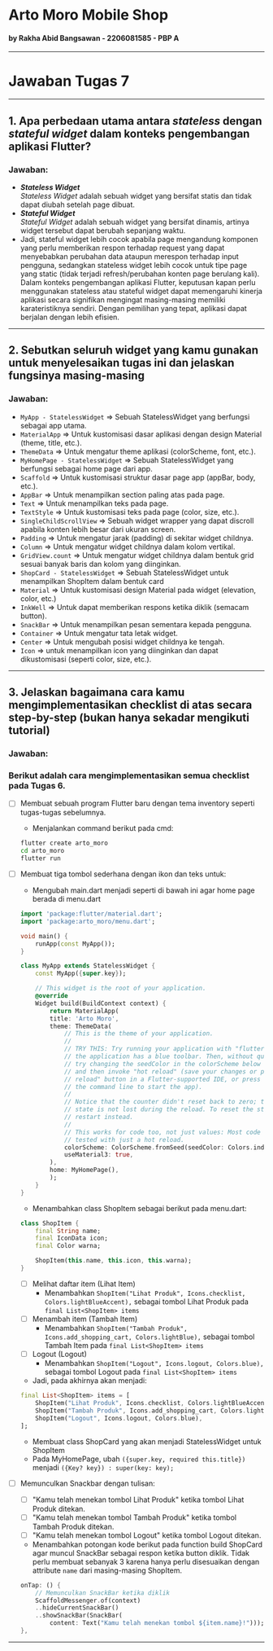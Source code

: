 # Arto Moro Mobile Shop
#### by Rakha Abid Bangsawan - 2206081585 - PBP A
<hr>

# Jawaban Tugas 7
<hr>

## 1. Apa perbedaan utama antara <em>stateless</em> dengan <em>stateful widget</em> dalam konteks pengembangan aplikasi Flutter?
### Jawaban: 
- <b><em>Stateless Widget</em></b> <br>
    <em>Stateless Widget</em> adalah sebuah widget yang bersifat statis dan tidak dapat diubah setelah page dibuat. 
- <b><em>Stateful Widget</em></b> <br>
    <em>Stateful Widget</em> adalah sebuah widget yang bersifat dinamis, artinya widget tersebut dapat berubah sepanjang waktu.
- Jadi, stateful widget lebih cocok apabila page mengandung komponen yang perlu memberikan respon terhadap request yang dapat menyebabkan perubahan data ataupun merespon terhadap input pengguna, sedangkan stateless widget lebih cocok untuk tipe page yang static (tidak terjadi refresh/perubahan konten page berulang kali). Dalam konteks pengembangan aplikasi Flutter, keputusan kapan perlu menggunakan stateless atau stateful widget dapat memengaruhi kinerja aplikasi secara signifikan mengingat masing-masing memiliki karateristiknya sendiri. Dengan pemilihan yang tepat, aplikasi dapat berjalan dengan lebih efisien.
<hr>

## 2. Sebutkan seluruh widget yang kamu gunakan untuk menyelesaikan tugas ini dan jelaskan fungsinya masing-masing
### Jawaban: 
- `MyApp - StatelessWidget` => Sebuah StatelessWidget yang berfungsi sebagai app utama.
- `MaterialApp` => Untuk kustomisasi dasar aplikasi dengan design Material (theme, title, etc.).
- `ThemeData` => Untuk mengatur theme aplikasi (colorScheme, font, etc.).
- `MyHomePage - StatelessWidget` => Sebuah StatelessWidget yang berfungsi sebagai home page dari app.
- `Scaffold` => Untuk kustomisasi struktur dasar page app (appBar, body, etc.).
- `AppBar` => Untuk menampilkan section paling atas pada page.
- `Text` => Untuk menampilkan teks pada page.
- `TextStyle` => Untuk kustomisasi teks pada page (color, size, etc.).
- `SingleChildScrollView` => Sebuah widget wrapper yang dapat discroll apabila konten lebih besar dari ukuran screen.
- `Padding` => Untuk mengatur jarak (padding) di sekitar widget childnya.
- `Column` => Untuk mengatur widget childnya dalam kolom vertikal.
- `GridView.count` => Untuk mengatur widget childnya dalam bentuk grid sesuai banyak baris dan kolom yang diinginkan.
- `ShopCard - StatelessWidget` => Sebuah StatelessWidget untuk menampilkan ShopItem dalam bentuk card
- `Material` => Untuk kustomisasi design Material pada widget (elevation, color, etc.)
- `InkWell` => Untuk dapat memberikan respons ketika diklik (semacam button).
- `SnackBar` => Untuk menampilkan pesan sementara kepada pengguna.
- `Container` => Untuk mengatur tata letak widget.
- `Center` => Untuk mengubah posisi widget childnya ke tengah.
- `Icon` => untuk menampilkan icon yang diinginkan dan dapat dikustomisasi (seperti color, size, etc.).

<hr>

## 3. Jelaskan bagaimana cara kamu mengimplementasikan checklist di atas secara step-by-step (bukan hanya sekadar mengikuti tutorial)
### Jawaban: 
### Berikut adalah cara mengimplementasikan semua checklist pada Tugas 6.
- [ ] Membuat sebuah program Flutter baru dengan tema inventory seperti tugas-tugas sebelumnya.
    - Menjalankan command berikut pada cmd:
    ```bash
    flutter create arto_moro
    cd arto_moro
    flutter run
    ```

- [ ] Membuat tiga tombol sederhana dengan ikon dan teks untuk:
    - Mengubah main.dart menjadi seperti di bawah ini agar home page berada di menu.dart
    ```dart
    import 'package:flutter/material.dart';
    import 'package:arto_moro/menu.dart';

    void main() {
        runApp(const MyApp());
    }

    class MyApp extends StatelessWidget {
        const MyApp({super.key});

        // This widget is the root of your application.
        @override
        Widget build(BuildContext context) {
            return MaterialApp(
            title: 'Arto Moro',
            theme: ThemeData(
                // This is the theme of your application.
                //
                // TRY THIS: Try running your application with "flutter run". You'll see
                // the application has a blue toolbar. Then, without quitting the app,
                // try changing the seedColor in the colorScheme below to Colors.green
                // and then invoke "hot reload" (save your changes or press the "hot
                // reload" button in a Flutter-supported IDE, or press "r" if you used
                // the command line to start the app).
                //
                // Notice that the counter didn't reset back to zero; the application
                // state is not lost during the reload. To reset the state, use hot
                // restart instead.
                //
                // This works for code too, not just values: Most code changes can be
                // tested with just a hot reload.
                colorScheme: ColorScheme.fromSeed(seedColor: Colors.indigo),
                useMaterial3: true,
            ),
            home: MyHomePage(),
            );
        }
    }
    ```

    - Menambahkan class ShopItem sebagai berikut pada menu.dart:
    ```dart
    class ShopItem {
        final String name;
        final IconData icon;
        final Color warna;

        ShopItem(this.name, this.icon, this.warna);
    }
    ```
    - [ ] Melihat daftar item (Lihat Item)
        - Menambahkan `ShopItem("Lihat Produk", Icons.checklist, Colors.lightBlueAccent),` sebagai tombol Lihat Produk pada `final List<ShopItem> items` <br>
    - [ ] Menambah item (Tambah Item)
        - Menambahkan `ShopItem("Tambah Produk", Icons.add_shopping_cart, Colors.lightBlue),` sebagai tombol Tambah Item pada `final List<ShopItem> items` <br>
    - [ ] Logout (Logout)
        - Menambahkan `ShopItem("Logout", Icons.logout, Colors.blue),` sebagai tombol Logout pada `final List<ShopItem> items` <br>
        
    - Jadi, pada akhirnya akan menjadi:
    ```dart
    final List<ShopItem> items = [
        ShopItem("Lihat Produk", Icons.checklist, Colors.lightBlueAccent),
        ShopItem("Tambah Produk", Icons.add_shopping_cart, Colors.lightBlue),
        ShopItem("Logout", Icons.logout, Colors.blue),
    ];
    ```
    - Membuat class ShopCard yang akan menjadi StatelessWidget untuk ShopItem
    - Pada MyHomePage, ubah `({super.key, required this.title})` menjadi `({Key? key}) : super(key: key);`

- [ ] Memunculkan Snackbar dengan tulisan:
    - [ ] "Kamu telah menekan tombol Lihat Produk" ketika tombol Lihat Produk ditekan.
    - [ ] "Kamu telah menekan tombol Tambah Produk" ketika tombol Tambah Produk ditekan.
    - [ ] "Kamu telah menekan tombol Logout" ketika tombol Logout ditekan.

    - Menambahkan potongan kode berikut pada function build ShopCard agar muncul SnackBar sebagai respon ketika button diklik. Tidak perlu membuat sebanyak 3 karena hanya perlu disesuaikan dengan attribute `name` dari masing-masing ShopItem.
    ```dart
    onTap: () {
        // Memunculkan SnackBar ketika diklik
        ScaffoldMessenger.of(context)
        ..hideCurrentSnackBar()
        ..showSnackBar(SnackBar(
            content: Text("Kamu telah menekan tombol ${item.name}!")));
    },
    ```

<hr>
